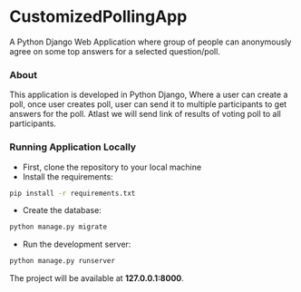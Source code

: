 # CustomizedPollingApp
A Python Django Web Application where group of people can anonymously agree on some top answers for a selected question/poll.

### About
This application is developed in Python Django, Where a user can create a poll, once user creates poll, user can send it to multiple participants
to get answers for the poll.
Atlast we will send link of results of voting poll to all participants.

### Running Application Locally

* First, clone the repository to your local machine
* Install the requirements:

```bash
pip install -r requirements.txt
```

* Create the database:

```bash
python manage.py migrate
```

* Run the development server:

```bash
python manage.py runserver
```

The project will be available at **127.0.0.1:8000**.
